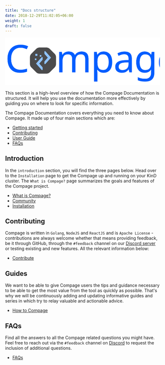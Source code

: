 ```yaml
---
title: "Docs structure"
date: 2018-12-29T11:02:05+06:00
weight: 1
draft: false
---
```



![Compage-banner](compage_logo.svg#gh-light-mode-only)

<!-- hidding this twitter for now since twitter account is having issues. 

[![Twitter URL](https://img.shields.io/twitter/url/https/twitter.com/fold_left.svg?style=social&label=Follow%20%40IntelOpsAi)](https://twitter.com/IntelOpsAi) [![Tweet](https://img.shields.io/twitter/url/http/shields.io.svg?style=social)](https://twitter.com/intent/tweet?text=Draw%20and%20Generate%20Code&url=https://github.com/intelops/compage&via=IntelOpsAi&hashtags=compage,codegeneration,cloud,devops)

-->


This section is a high-level overview of how the Compage Documentation is structured. It will help you use the documentation more effectively by guiding you on where to look for specific information.

The Compage Documentation covers everything you need to know about Compage. It made up of four main sections which are:

- [Getting started](../3-installation/_index.en.md)
- [Contributing](../6-contribution/_index.en.md)
- [User Guide](../5-guides/_index.en.md)
- [FAQs](../8-faq/_index.en.md) 


## Introduction

In the `introduction` section, you will find the three pages below. Head over to the `Installation` page to get the Compage up and running on your KinD cluster.
The `What is Compage?` page summarizes the goals and features of the Compage project.

- [What is Compage?](../2-overview/_index.en.md)
- [Community](../4-community/_index.en.md)
- [Installation](../3-installation/_index.en.md)


## Contributing

Compage is written in `Golang`, `NodeJS` and `ReactJS` and is `Apache License` - contributions are always welcome whether that means providing feedback, be it through GitHub, through the `#feedback` channel on our [Discord server](https://discord.gg/DeapQc22qe) or testing existing and new features. All the relevant information below:

- [Contribute](../6-contribution/_index.en.md)

## Guides

We want to be able to give Compage users the tips and guidance necessary to be able to get the most value from the tool as quickly as possible. That's why we will be continuously adding and updating informative guides and series in which try to relay valuable and actionable advice.

- [How to Compage](../5-guides/_index.en.md)

## FAQs

Find all the answers to all the Compage related questions you might have. Feel free to reach out via the `#feedback` channel on [Discord](https://discord.gg/DeapQc22qe) to request the inclusion of additional questions.

- [FAQs](../8-faq/_index.en.md)